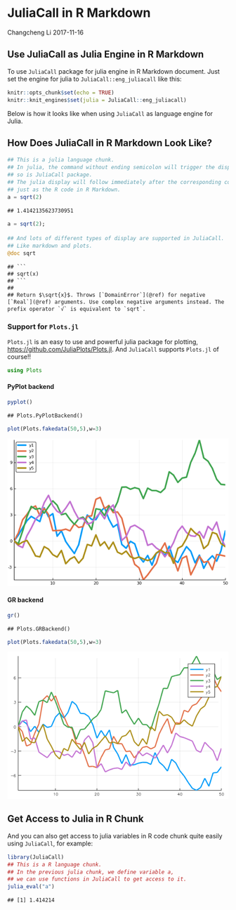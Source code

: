 JuliaCall in R Markdown
================
Changcheng Li
2017-11-16

Use JuliaCall as Julia Engine in R Markdown
-------------------------------------------

To use `JuliaCall` package for julia engine in R Markdown document. Just set the engine for julia to `JuliaCall::eng_juliacall` like this:

``` r
knitr::opts_chunk$set(echo = TRUE)
knitr::knit_engines$set(julia = JuliaCall::eng_juliacall)
```

Below is how it looks like when using `JuliaCall` as language engine for Julia.

How Does JuliaCall in R Markdown Look Like?
-------------------------------------------

``` julia
## This is a julia language chunk.
## In julia, the command without ending semicolon will trigger the display
## so is JuliaCall package. 
## The julia display will follow immediately after the corresponding command
## just as the R code in R Markdown.
a = sqrt(2)
```

    ## 1.4142135623730951

``` julia
a = sqrt(2);

## And lots of different types of display are supported in JuliaCall.
## Like markdown and plots.
@doc sqrt
```

    ## ```
    ## sqrt(x)
    ## ```
    ## 
    ## Return $\sqrt{x}$. Throws [`DomainError`](@ref) for negative [`Real`](@ref) arguments. Use complex negative arguments instead. The prefix operator `√` is equivalent to `sqrt`.

### Support for `Plots.jl`

`Plots.jl` is an easy to use and powerful julia package for plotting, <https://github.com/JuliaPlots/Plots.jl>. And `JuliaCall` supports `Plots.jl` of course!!

``` julia
using Plots
```

#### PyPlot backend

``` julia
pyplot()
```

    ## Plots.PyPlotBackend()

``` julia
plot(Plots.fakedata(50,5),w=3)
```

<img src="JuliaCall_in_RMarkdown_files/figure-markdown_github/unnamed-chunk-3-J1.png" width="600" />

#### GR backend

``` julia
gr()
```

    ## Plots.GRBackend()

``` julia
plot(Plots.fakedata(50,5),w=3)
```

<img src="JuliaCall_in_RMarkdown_files/figure-markdown_github/unnamed-chunk-4-J1.png" width="600" />

Get Access to Julia in R Chunk
------------------------------

And you can also get access to julia variables in R code chunk quite easily using `JuliaCall`, for example:

``` r
library(JuliaCall)
## This is a R language chunk.
## In the previous julia chunk, we define variable a, 
## we can use functions in JuliaCall to get access to it.
julia_eval("a")
```

    ## [1] 1.414214

